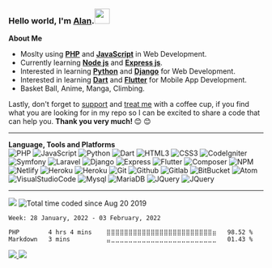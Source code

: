   <h3>Hello world, I'm <a href="https://alanlengkoan.com">Alan</a>.<img
          src="https://raw.githubusercontent.com/MartinHeinz/MartinHeinz/master/wave.gif" width="30px"></h3>

  <b>About Me</b>
  <br>
  <ul>
      <li>Moslty using <b><a href="https://www.php.net/">PHP</a></b> and <b><a
                  href="https://www.javascript.com/">JavaScript</a></b> in Web Development.</li>
      <li>Currently learning <b><a href="https://nodejs.org/">Node js</a></b> and <b><a
                  href="https://expressjs.com/">Express js</a></b>.</li>
      <li>Interested in learning <b><a href="https://www.python.org/">Python</a></b> and <b><a
                  href="https://www.djangoproject.com/">Django</a></b> for Web Development.</li>
      <li>Interested in learning <b><a href="https://dart.dev/">Dart</a></b> and <b><a
                  href="https://flutter.dev/">Flutter</a></b> for Mobile App Development.</li>
      <li>Basket Ball, Anime, Manga, Climbing.</li>
  </ul>
  <p>
      Lastly, don't forget to <a href="https://trakteer.id/alanlengkoan">support</a> and <a
          href="https://saweria.co/alanlengkoan">treat me</a> with a coffee cup, if you find what you are looking for in
      my repo so I can be excited to share a code that can help you. <strong>Thank you very much!
      </strong>&#128522;&nbsp;&#128522;
  </p>

  <hr>

  <b>Language, Tools and Platforms</b>
  <br>
  <img src="https://img.shields.io/badge/php-%23777BB4.svg?&style=for-the-badge&logo=php&logoColor=white" alt="PHP">
  <img src="https://img.shields.io/badge/javascript-%23F7DF1E.svg?&style=for-the-badge&logo=javascript&logoColor=white"
      alt="JavaScript">
  <img src="https://img.shields.io/badge/python-3670A0.svg?&style=for-the-badge&logo=python&logoColor=white"
      alt="Python">
  <img src="https://img.shields.io/badge/dart-%230175C2.svg?&style=for-the-badge&logo=dart&logoColor=white" alt="Dart">
  <img src="https://img.shields.io/badge/html5-%23E34F26.svg?&style=for-the-badge&logo=html5&logoColor=white"
      alt="HTML3">
  <img src="https://img.shields.io/badge/css3-%231572B6.svg?&style=for-the-badge&logo=css3&logoColor=white" alt="CSS3">
  <img src="https://img.shields.io/badge/codeigniter-%23EF4223.svg?&style=for-the-badge&logo=codeigniter&logoColor=white"
      alt="CodeIgniter">
  <img src="https://img.shields.io/badge/symfony-%23000000.svg?&style=for-the-badge&logo=symfony&logoColor=white"
      alt="Symfony">
  <img src="https://img.shields.io/badge/laravel-%23FF2D20.svg?&style=for-the-badge&logo=laravel&logoColor=white"
      alt="Laravel">
  <img src="https://img.shields.io/badge/django-%23092E20.svg?&style=for-the-badge&logo=django&logoColor=white"
      alt="Django">
  <img src="https://img.shields.io/badge/express-%23404d59.svg?&style=for-the-badge&logo=express&logoColor=white"
      alt="Express">
  <img src="https://img.shields.io/badge/flutter-%2302569B.svg?&style=for-the-badge&logo=flutter&logoColor=white"
      alt="Flutter">
  <img src="https://img.shields.io/badge/composer-A52A2A.svg?&style=for-the-badge&logo=composer&logoColor=white"
      alt="Composer">
  <img src="https://img.shields.io/badge/npm-%23000000.svg?&style=for-the-badge&logo=npm&logoColor=white" alt="NPM">
  <img src="https://img.shields.io/badge/netlify-%23000000.svg?&style=for-the-badge&logo=netlify&logoColor=#00C7B7"
      alt="Netlify">
  <img src="https://img.shields.io/badge/heroku-%23430098.svg?&style=for-the-badge&logo=heroku&logoColor=white"
      alt="Heroku">
  <img src="https://img.shields.io/badge/firebase-ffca28?style=for-the-badge&logo=firebase&logoColor=black"
      alt="Heroku">
  <img src="https://img.shields.io/badge/git-%23F05033.svg?&style=for-the-badge&logo=git&logoColor=white" alt="Git">
  <img src="https://img.shields.io/badge/github-%23121011.svg?&style=for-the-badge&logo=github&logoColor=white"
      alt="Github">
  <img src="https://img.shields.io/badge/gitlab-%23181717.svg?&style=for-the-badge&logo=gitlab&logoColor=white"
      alt="Gitlab">
  <img src="https://img.shields.io/badge/bitbucket-%230047B3.svg?&style=for-the-badge&logo=bitbucket&logoColor=white"
      alt="BitBucket">
  <img src="https://img.shields.io/badge/atom-%2366595C.svg?&style=for-the-badge&logo=atom&logoColor=white" alt="Atom">
  <img src="https://img.shields.io/badge/Visual%20Studio%20Code-0078d7.svg?style=for-the-badge&logo=visual-studio-code&logoColor=white"
      alt="VisualStudioCode">
  <img src="https://img.shields.io/badge/mysql-%2300f.svg?style=for-the-badge&logo=mysql&logoColor=white" alt="Mysql">
  <img src="https://img.shields.io/badge/MariaDB-003545?style=for-the-badge&logo=mariadb&logoColor=whit" alt="MariaDB">
  <img src="https://img.shields.io/badge/jquery-%230769AD.svg?style=for-the-badge&logo=jquery&logoColor=white"
      alt="JQuery">
  <img src="https://img.shields.io/badge/bootstrap-%23563D7C.svg?style=for-the-badge&logo=bootstrap&logoColor=white"
      alt="JQuery">

  <hr>

  <img src="https://komarev.com/ghpvc/?username=alanlengkoan&color=blue" />
  <img src="https://wakatime.com/badge/user/638af379-202d-4593-9c1b-71e44d84f43d.svg"
      alt="Total time coded since Aug 20 2019" />

  <!--START_SECTION:waka-->
```text
Week: 28 January, 2022 - 03 February, 2022

PHP        4 hrs 4 mins    ⣿⣿⣿⣿⣿⣿⣿⣿⣿⣿⣿⣿⣿⣿⣿⣿⣿⣿⣿⣿⣿⣿⣿⣿⣶   98.52 % 
Markdown   3 mins          ⣤⣀⣀⣀⣀⣀⣀⣀⣀⣀⣀⣀⣀⣀⣀⣀⣀⣀⣀⣀⣀⣀⣀⣀⣀   01.43 % 
```
<!--END_SECTION:waka-->

  <a href="https://github.com/alanlengkoan">
      <img src="https://github-readme-stats.vercel.app/api?username=alanlengkoan&show_icons=true&theme=dark" />
  </a>

  <a href="https://github.com/alanlengkoan">
      <img
          src="https://github-readme-stats.vercel.app/api/top-langs/?username=alanlengkoan&layout=compact&theme=dark" />
  </a>